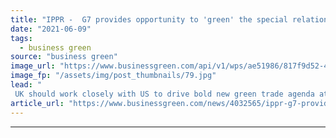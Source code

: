 ```yaml
---
title: "IPPR -  G7 provides opportunity to 'green' the special relationship and global trade"
date: "2021-06-09"
tags: 
  - business green
source: "business green"
image_url: "https://www.businessgreen.com/api/v1/wps/ae51986/817f9d52-4949-41f7-8ebd-03af70c3e938/5/us-uk-flags-185x114.jpg"
image_fp: "/assets/img/post_thumbnails/79.jpg"
lead: "
 UK should work closely with US to drive bold new green trade agenda at this week's Cornwall summit, think tank has warned ..."
article_url: "https://www.businessgreen.com/news/4032565/ippr-g7-provides-opportunity-green-special-relationship-global-trade"
---
```


---
